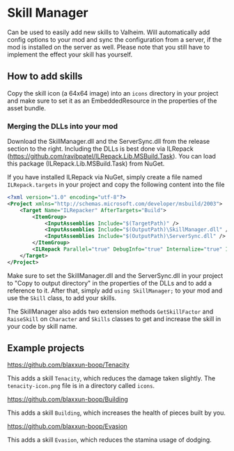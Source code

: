 # Skill Manager

Can be used to easily add new skills to Valheim. Will automatically add config options to your mod and sync the configuration from a server, if the mod is installed on the server as well.
Please note that you still have to implement the effect your skill has yourself.

## How to add skills

Copy the skill icon (a 64x64 image) into an `icons` directory in your project and make sure to set it as an EmbeddedResource in the properties of the asset bundle.

### Merging the DLLs into your mod

Download the SkillManager.dll and the ServerSync.dll from the release section to the right.
Including the DLLs is best done via ILRepack (https://github.com/ravibpatel/ILRepack.Lib.MSBuild.Task). You can load this package (ILRepack.Lib.MSBuild.Task) from NuGet.

If you have installed ILRepack via NuGet, simply create a file named `ILRepack.targets` in your project and copy the following content into the file

```xml
<?xml version="1.0" encoding="utf-8"?>
<Project xmlns="http://schemas.microsoft.com/developer/msbuild/2003">
    <Target Name="ILRepacker" AfterTargets="Build">
        <ItemGroup>
            <InputAssemblies Include="$(TargetPath)" />
            <InputAssemblies Include="$(OutputPath)\SkillManager.dll" />
            <InputAssemblies Include="$(OutputPath)\ServerSync.dll" />
        </ItemGroup>
        <ILRepack Parallel="true" DebugInfo="true" Internalize="true" InputAssemblies="@(InputAssemblies)" OutputFile="$(TargetPath)" TargetKind="SameAsPrimaryAssembly" LibraryPath="$(OutputPath)" />
    </Target>
</Project>
```

Make sure to set the SkillManager.dll and the ServerSync.dll in your project to "Copy to output directory" in the properties of the DLLs and to add a reference to it.
After that, simply add `using SkillManager;` to your mod and use the `Skill` class, to add your skills.

The SkillManager also adds two extension methods `GetSkillFactor` and `RaiseSkill` on `Character` and `Skills` classes to get and increase the skill in your code by skill name.

## Example projects

https://github.com/blaxxun-boop/Tenacity

This adds a skill `Tenacity`, which reduces the damage taken slightly. The `tenacity-icon.png` file is in a directory called `icons`.

https://github.com/blaxxun-boop/Building

This adds a skill `Building`, which increases the health of pieces built by you.

https://github.com/blaxxun-boop/Evasion

This adds a skill `Evasion`, which reduces the stamina usage of dodging.

